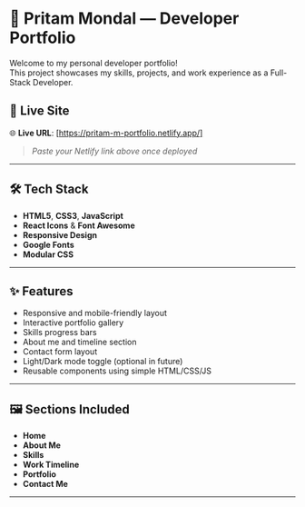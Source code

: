 # 💼 Pritam Mondal — Developer Portfolio

Welcome to my personal developer portfolio!  
This project showcases my skills, projects, and work experience as a Full-Stack Developer.

## 🚀 Live Site

🌐 **Live URL**: [https://pritam-m-portfolio.netlify.app/]
> _Paste your Netlify link above once deployed_

---

## 🛠️ Tech Stack

- **HTML5**, **CSS3**, **JavaScript**
- **React Icons** & **Font Awesome**
- **Responsive Design**
- **Google Fonts**
- **Modular CSS**

---

## ✨ Features

- Responsive and mobile-friendly layout  
- Interactive portfolio gallery  
- Skills progress bars  
- About me and timeline section  
- Contact form layout  
- Light/Dark mode toggle (optional in future)
- Reusable components using simple HTML/CSS/JS

---

## 🖼️ Sections Included

- **Home**
- **About Me**
- **Skills**
- **Work Timeline**
- **Portfolio**
- **Contact Me**

---
